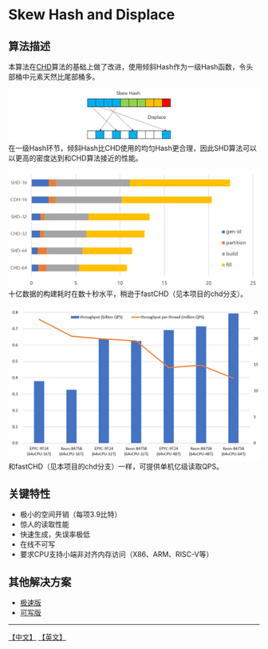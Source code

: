 # Skew Hash and Displace

## 算法描述

本算法在[CHD](http://cmph.sourceforge.net/chd.html)算法的基础上做了改进，使用倾斜Hash作为一级Hash函数，令头部桶中元素天然比尾部桶多。

![](images/shd.png)
在一级Hash环节，倾斜Hash比CHD使用的均匀Hash更合理，因此SHD算法可以以更高的密度达到和CHD算法接近的性能。

![](images/build.png)
十亿数据的构建耗时在数十秒水平，稍逊于fastCHD（见本项目的chd分支）。

![](images/throughput.png)
和fastCHD（见本项目的chd分支）一样，可提供单机亿级读取QPS。

## 关键特性
* 极小的空间开销（每项3.9比特）
* 惊人的读取性能
* 快速生成，失误率极低
* 在线不可写
* 要求CPU支持小端非对齐内存访问（X86、ARM、RISC-V等）

## 其他解决方案
* [极速版](https://github.com/PeterRK/SSHT)
* [可写版](https://github.com/PeterRK/estuary)

---
[【中文】](README-CN.md) [【英文】](README.md)
